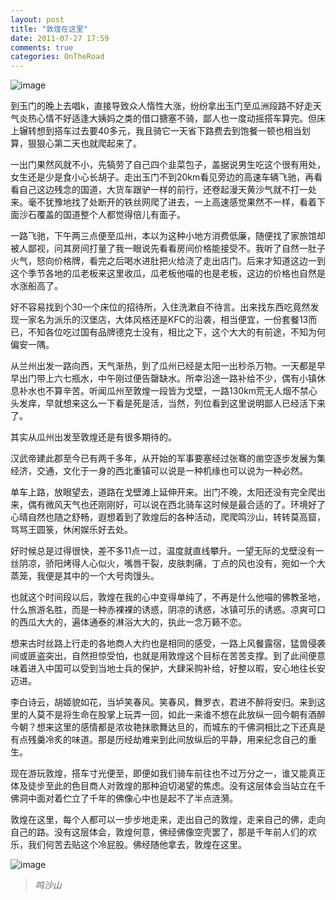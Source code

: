 ```yaml
---
layout: post
title: "敦煌在这里"
date: 2011-07-27 17:59
comments: true
categories: OnTheRoad
---
```

![image](http://i1001.photobucket.com/albums/af134/mxiaochi/xinjiang/p_large_Cf6f_12ad000092c05c44_zps95eb61fc.jpg)

到玉门的晚上去唱k，直接导致众人惰性大涨，纷纷拿出玉门至瓜洲段路不好走天气炎热心情不好适逢大姨妈之类的借口搪塞不骑，鄙人也一度动摇搭车算完。但床上辗转想到搭车过去要40多元，我且骑它一天省下路费去到饱餐一顿也相当划算，狠狠心第二天也就爬起来了。

<!--more-->

一出门果然风就不小，先犒劳了自己四个韭菜包子，盖据说男生吃这个很有用处，女生还是少是食小心长胡子。走出玉门不到20km看见旁边的高速车辆飞驰，再看看自己这边残念的国道，大货车跟驴一样的前行，还卷起漫天黄沙气就不打一处来。毫不犹豫地找了处断开的铁丝网爬了进去，一上高速感觉果然不一样，看着下面沙石覆盖的国道整个人都觉得倍儿有面子。

一路飞驰，下午两三点便至瓜州，本以为这种小地方消费低廉，随便找了家旅馆却被人鄙视，问其房间打量了我一眼说先看看房间价格能接受不。我听了自然一肚子火气，怒向价格牌，看完之后喝水进肚把火给浇了走出店门。后来才知道这边一到这个季节各地的瓜老板来这里收瓜，瓜老板他喵的也是老板，这边的价格也自然是水涨船高了。

好不容易找到个30一个床位的招待所，入住洗漱自不待言。出来找东西吃竟然发现一家名为派乐的汉堡店，大体风格还是KFC的沿袭，相当便宜，一份套餐13而已，不知各位吃过国有品牌德克士没有，相比之下，这个大大的有前途，不知为何偏安一隅。

从兰州出发一路向西，天气渐热，到了瓜州已经是太阳一出秒杀万物。一天都是早早出门带上六七瓶水，中午刚过便告罄缺水。所幸沿途一路补给不少，偶有小镇休息补水也不算辛苦。听闻瓜州至敦煌一段皆为戈壁，一路130km荒无人烟不禁心头发痒，早就想来这么一下看是死是活，当然，列位看到这里说明鄙人已经活下来了。

其实从瓜州出发至敦煌还是有很多期待的。

汉武帝建此郡至今已有两千多年，从开始的军事要塞经过张骞的凿空逐步发展为集经济，交通，文化于一身的西北重镇可以说是一种机缘也可以说为一种必然。

单车上路，放眼望去，道路在戈壁滩上延伸开来。出门不晚，太阳还没有完全爬出来，偶有微风天气也还刚刚好，可以说在西北骑车这时候是最合适的了。环境好了心晴自然也随之舒畅，遐想着到了敦煌后的各种活动，爬爬鸣沙山，转转莫高窟，骂骂王圆箓，休闲娱乐好去处。

好时候总是过得很快，差不多11点一过，温度就直线攀升。一望无际的戈壁没有一丝阴凉，骄阳烤得人心似火，嘴唇干裂，皮肤刺痛，丁点的风也没有，宛如一个大蒸笼，我便是其中的一个大号肉馒头。

也就这个时间段以后，敦煌在我的心中变得单纯了，不再是什么他喵的佛教圣地，什么旅游名胜，而是一种赤裸裸的诱惑，阴凉的诱惑，冰镇可乐的诱惑。凉爽可口的西瓜大大的，遍体通泰的淋浴大大的，执此一念万籁不恋。

想来古时丝路上行走的各地商人大约也是相同的感受，一路上风餐露宿，猛兽侵袭间或匪盗突出，自然担惊受怕，也就是用敦煌这个目标在苦苦支撑。到了此间便意味着进入中国可以受到当地士兵的保护，大肆采购补给，好整以暇，安心地往长安迈进。

李白诗云，胡姬貌如花，当垆笑春风。笑春风，舞罗衣，君进不醉将安归。来到这里的人莫不是将生命在股掌上玩弄一回，如此一来谁不想在此放纵一回今朝有酒醉今朝？想来这里的感情都是浓妆艳抹歌舞达旦的，而城东的千佛洞相比之下还真是有点残羹冷炙的味道。那是历经劫难来到此间放纵后的平静，用来纪念自己的重生。

现在游玩敦煌，搭车寸光便至，即便如我们骑车前往也不过万分之一，谁又能真正体及徒步至此的色目商人对敦煌的那种迫切渴望的焦虑。没有这层体会当站立在千佛洞中面对着伫立了千年的佛像心中也是起不了半点涟漪。

敦煌在这里，每个人都可以一步步地走来，走出自己的敦煌，走来自己的佛，走向自己的路。没有这层体会，敦煌何意，佛经佛像空壳罢了，那是千年前人们的欢乐，我们何苦去贴这个冷屁股。佛经随他拿去，敦煌在这里。

![image](http://i1001.photobucket.com/albums/af134/mxiaochi/xinjiang/p_large_qqou_12d00000924b5c44_zps9da1c282.jpg)
>*_鸣沙山_*